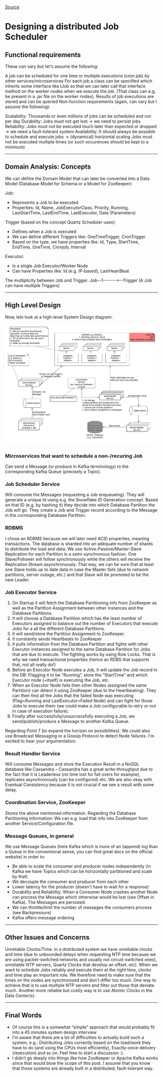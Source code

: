 [Source](https://leetcode.com/discuss/general-discussion/1082786/System-Design%3A-Designing-a-distributed-Job-Scheduler-or-Many-interesting-concepts-to-learn)

# Designing a distributed Job Scheduler



## Functional requirements

These can vary but let's assume the following:

A job can be scheduled for one time or multiple executions (cron job) by other services/microservices
For each job a class can be specified which inherits some interface like IJob so that we can later call that interface method on the worker nodes when we execute the job. (That class can e.g. be present in a .jar file on the worker nodes).
Results of job executions are stored and can be queried
Non-function requirements (again, can vary but I assume the following):

Scalability: Thousands or even millions of jobs can be scheduled and run per day
Durability: Jobs must not get lost -> we need to persist jobs
Reliability: Jobs must not be executed much later than expected or dropped -> we need a fault-tolerant system
Availability: It should always be possible to schedule and execute jobs -> (dynamical) horizontal scaling
Jobs must not be executed multiple times (or such occurences should be kept to a minimum)

---

## Domain Analysis: Concepts

We can define the Domain Model that can later be converted into a Data Model (Database Model for Schema or a Model for ZooKeeper):

Job:
- Represents a Job to be executed
- Properties: Id, Name, JobExecutorClass, Priority, Running, LastStartTime, LastEndTime, LastExecutor, Data (Parameters)

Trigger (based on the concept Quartz Scheduler uses):
- Defines when a Job is executed
- We can define different Triggers like: OneTimeTrigger, CronTrigger
- Based on the type, we have properties like: Id, Type, StartTime, EndTime, OneTime, Cronjob, Interval

Executor:
- Is a single Job Executor/Worker Node
- Can have Properties like: Id (e.g. IP-based), LastHeartBeat

The multiplicity between Job and Trigger: Job--1-------*--Trigger (A Job can have multiple Triggers)

---

## High Level Design

Now, lets look at a high-level System Design diagram:

![Job Scheduler](images/job_scheduler.png)

### Microservices that want to schedule a non-/recuring Job
Can send a Message (or produce in Kafka terminology) to the corresponding Kafka Queue (precisely a Topic).

### Job Scheduler Service
Will consume the Messages (requesting a Job enqueueing). They will generate a unique Id using e.g. the Snowflake ID Generation concept. Based on that ID (e.g. by hashing it) they decide into which Database Partition the Job will go. They create a Job and Trigger record according to the Message in the corresponding Database Partition.

### RDBMS
I chose an RDBMS because we will later need ACID properties, meaning transactions. The database is sharded into an adequate number of shards to distribute the load and data. We use Active-Passive/Master-Slave Replication for each Partition in a semi-synchronous fashion. One Slave/Follower will follow synchronously while the others will receive the Replication Stream asynchronously. That way, we can be sure that at least one Slave holds up to date data in case the Master fails (due to network partitions, server outage, etc.) and that Slave will be promoted to be the new Leader.
 
### Job Executor Service
1. On Startup it will fetch the Database Partitioning info from ZooKeeper as well as the Partition Assignment between other instances and the Database Partitions.
2. It will choose a Database Partition which has the least number of Executors assigned to balance out the number of Executors that execute Jobs for a all the different Database Partitions.
3. It will send/store the Partition Assignment to ZooKeeper.
4. It constantly sends Heartbeats to ZooKeeper
5. It pulls information from the Database Partition and fights with other Executor instances assigned to the same Database Partition for Jobs that are due to execute. The fighting works by using Row Locks. That is why we need transactional properties (hence an RDBS that supports that, not all really do!)
6. Before an Executor Node executes a Job, it will update the Job record in the DB: Flagging it to be “Running”, store the “StartTime” and which Executor node (=itself) is executing the Job, etc.
7. When an Executor Node fails then other Nodes (assigned the same Partition) can detect it using ZooKeeper (due to the Heartbeating). They can then find all the Jobs that the failed Node was executing (Flag=Running and LastExecutor=Failed Node) and can fight for those Jobs to execute them (we could make a Job configurable to retry or not in case of execution failure).
8. Finally after successfully/unsuccessfully executing a Job, we send/publish/produce a Message to another Kafka Queue.

Regarding Point 7 (to expand the horizon on possibilities): We could also use Broadcast Messaging or a Gossip Protocol to detect Node failures. I'm excited to hear your argumentation.

### Result Handler Service
Will consume Messages and store the Execution Result in a NoSQL database like Cassandra – Cassandra has a great write-throughput due to the fact that it is Leaderless (no time lost for fail overs for example), replicates asynchronously (can be configured) etc. We are also okay with Eventual Consistency because it is not crucial if we see a result with some delay.

### Coordination Service, ZooKeeper
Stores the above mentioned information. Regarding the Database Partitioning information: We can e.g. load that info into ZooKeeper from another Service/Configuration file.

### Message Queues, in general
We use Message Queues (here Kafka which is more of an (append) log than a Queue in the conventional sense, you can find great docs on the official website) in order to:

- Be able to scale the consumer and producer nodes independently (in Kafka we have Topics which can be horizontally partitioned and scale by that)
- We decouple the consumer and producer from each other
- Lower latency for the producer (doesn't have to wait for a response)
- Durability and Reliability: When a Consumer Node crashes another Node can process the Message which otherwise would be lost (see Offset in Kafka). The Messages are persisted.
- We can throttle/limit the number of messages the consumers process (see Backpressure)
- Kafka offers message ordering

---

## Other Issues and Concerns

Unreliable Clocks/Time: In a distributed system we have unreliable clocks and time (due to unbounded delays when requesting NTP time because we are using packet-switched networks and usually not circuit-switched ones), unreliable NTP servers, Quartz Clocks that develop an offset, etc). When we want to schedule Jobs reliably and execute them at the right time, clocks and time play an important role. We therefore need to make sure that the times on the nodes are synchronized and don't differ too much. One way to achieve that is to use multiple NTP servers and filter out those that deviate much. Another more reliable but costly way is to use Atomic Clocks in the Data Center(s).

---

## Final Words

- Of course this is a somewhat “simple” approach that would probably fit into a 45 minutes system design interview
- I’m aware that there are a lot of difficulties to actually build such a system, e.g.: Distributing Jobs correctly based on the load/work they have to do (and using the CPUs most efficiently), Exactly-once-delivery (/execution) and so on. Feel free to start a discussion :).
- I didn’t go deeply into things like how ZooKeeper or Apache Kafka works since that would blow the scope of this post. I assume that you know that those systems are already built in a distributed, fault-tolerant way.
